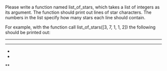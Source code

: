 Please write a function named list_of_stars, which takes a list of integers as its argument. The function should print out lines of star characters. The numbers in the list specify how many stars each line should contain.

For example, with the function call list_of_stars([3, 7, 1, 1, 2]) the following should be printed out:

***
*******
*
*
**